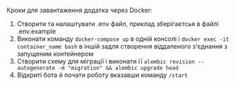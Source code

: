 Кроки для завантаження додатка через Docker:
1. Створити та налаштувати .env файл, приклад зберігаєтсья в файлі .env.example
2. Виконати команду ```docker-compose up``` в одній консолі і ```docker exec -it container_name bash``` в іншій задля створення віддаленого з'єднання з запущеним контейнером
3. Створити схему для міграції і виконати її ```alembic revision --autogenerate -m "migration" && alembic upgrade head```
4. Відкриті бота й почати роботу вказавши команду ```/start```